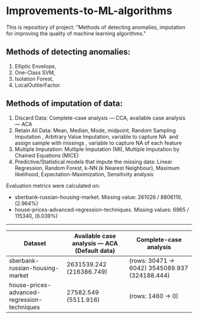 # Improvements-to-ML-algorithms

This is repository of project: "Methods of detecting anomalies, imputation for improving the quality of machine learning algorithms."

## Methods of detecting anomalies:

1.  Elliptic Envelope,
2.  One-Class SVM,
3.  Isolation Forest,
4.  LocalOutlierFactor.

## Methods of imputation of data:

1.  Discard Data: Complete-case analysis — CCA, available case analysis — ACA
2.  Retain All Data: Mean, Median, Mode, midpoint, Random Sampling Imputation , Arbitrary Value Imputation, variable to capture NA  and assign sample with missings , variable to capture NA of each feature
3.  Multiple Imputation: Multiple Imputation (MI), Multiple Imputation by Chained Equations (MICE)
4.  Predictive/Statistical models that impute the missing data: Linear Regression, Random Forest, k-NN (k Nearest Neighbour), Maximum likelihood, Expectation-Maximization, Sensitivity analysis

Evaluation metrics were calculated on:

- sberbank-russian-housing-market. Missing value: 261026 / 8806119, (2.964%)
- house-prices-advanced-regression-techniques. Missing values: 6965 / 115340, (6.039%)

* * *

| Dataset | Available case analysis — ACA (Default data) | Complete-case analysis |
| --- | --- | --- |
| sberbank-russian-housing-market | 2631539.242 (216386.749) | (rows: 30471 -> 6042) 3545089.937 (324188.444) |
| house-prices-advanced-regression-techniques | 27582.549 (5511.916) | (rows: 1460 -> 0) |